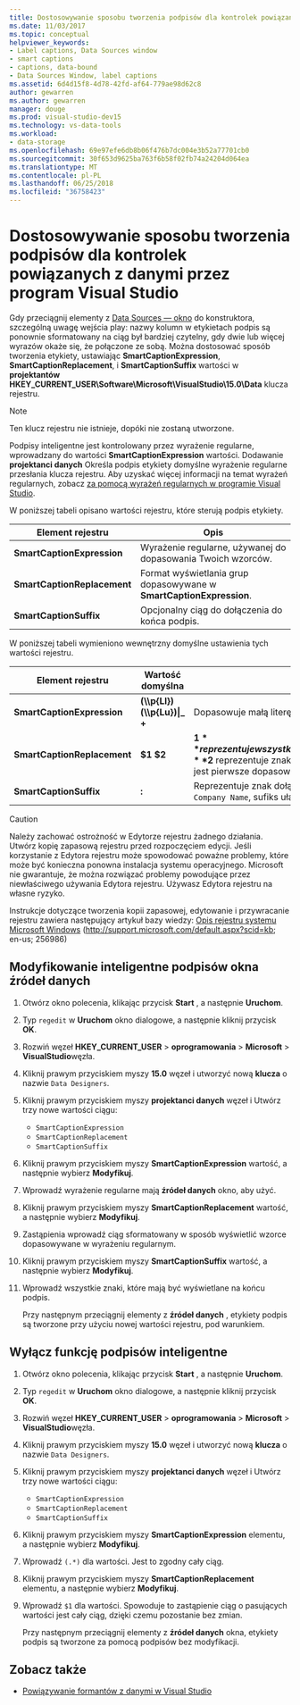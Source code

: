 ```yaml
---
title: Dostosowywanie sposobu tworzenia podpisów dla kontrolek powiązanych z danymi przez program Visual Studio
ms.date: 11/03/2017
ms.topic: conceptual
helpviewer_keywords:
- Label captions, Data Sources window
- smart captions
- captions, data-bound
- Data Sources Window, label captions
ms.assetid: 6d4d15f8-4d78-42fd-af64-779ae98d62c8
author: gewarren
ms.author: gewarren
manager: douge
ms.prod: visual-studio-dev15
ms.technology: vs-data-tools
ms.workload:
- data-storage
ms.openlocfilehash: 69e97efe6db8b06f476b7dc004e3b52a77701cb0
ms.sourcegitcommit: 30f653d9625ba763f6b58f02fb74a24204d064ea
ms.translationtype: MT
ms.contentlocale: pl-PL
ms.lasthandoff: 06/25/2018
ms.locfileid: "36758423"
---
```

# <a name="customize-how-visual-studio-creates-captions-for-data-bound-controls"></a>Dostosowywanie sposobu tworzenia podpisów dla kontrolek powiązanych z danymi przez program Visual Studio

Gdy przeciągnij elementy z [Data Sources — okno](add-new-data-sources.md) do konstruktora, szczególną uwagę wejścia play: nazwy kolumn w etykietach podpis są ponownie sformatowany na ciąg był bardziej czytelny, gdy dwie lub więcej wyrazów okaże się, że połączone ze sobą. Można dostosować sposób tworzenia etykiety, ustawiając **SmartCaptionExpression**, **SmartCaptionReplacement**, i **SmartCaptionSuffix** wartości w **projektantów HKEY_CURRENT_USER\Software\Microsoft\VisualStudio\15.0\Data** klucza rejestru.

> [!NOTE]
> Ten klucz rejestru nie istnieje, dopóki nie zostaną utworzone.

Podpisy inteligentne jest kontrolowany przez wyrażenie regularne, wprowadzany do wartości **SmartCaptionExpression** wartości. Dodawanie **projektanci danych** Określa podpis etykiety domyślne wyrażenie regularne przesłania klucza rejestru. Aby uzyskać więcej informacji na temat wyrażeń regularnych, zobacz [za pomocą wyrażeń regularnych w programie Visual Studio](../ide/using-regular-expressions-in-visual-studio.md).

W poniższej tabeli opisano wartości rejestru, które sterują podpis etykiety.

|Element rejestru|Opis|
|-------------------|-----------------|
|**SmartCaptionExpression**|Wyrażenie regularne, używanej do dopasowania Twoich wzorców.|
|**SmartCaptionReplacement**|Format wyświetlania grup dopasowywane w **SmartCaptionExpression**.|
|**SmartCaptionSuffix**|Opcjonalny ciąg do dołączenia do końca podpis.|

W poniższej tabeli wymieniono wewnętrzny domyślne ustawienia tych wartości rejestru.

|Element rejestru|Wartość domyślna|Wyjaśnienie|
|-------------------|-------------------|-----------------|
|**SmartCaptionExpression**|**(\\\p{Ll}) (\\\p{Lu})&#124;_ +**|Dopasowuje małą literę, a następnie wielkie litery lub znaku podkreślenia.|
|**SmartCaptionReplacement**|**$1 $2**|**$1** reprezentuje wszystkie znaki dopasowana w pierwszym nawiasów wyrażenia i **$2** reprezentuje znaków dopasowywane w nawiasach drugiego. Zastąpienie jest pierwsze dopasowanie, spacji i drugi dopasowania.|
|**SmartCaptionSuffix**|**:**|Reprezentuje znak dołączany do zwracany ciąg. Na przykład, jeśli podpis jest `Company Name`, sufiks ułatwia `Company Name:`|

> [!CAUTION]
> Należy zachować ostrożność w Edytorze rejestru żadnego działania. Utwórz kopię zapasową rejestru przed rozpoczęciem edycji. Jeśli korzystanie z Edytora rejestru może spowodować poważne problemy, które może być konieczna ponowna instalacja systemu operacyjnego. Microsoft nie gwarantuje, że można rozwiązać problemy powodujące przez niewłaściwego używania Edytora rejestru. Używasz Edytora rejestru na własne ryzyko.
>
> Instrukcje dotyczące tworzenia kopii zapasowej, edytowanie i przywracanie rejestru zawiera następujący artykuł bazy wiedzy: [Opis rejestru systemu Microsoft Windows](http://support.microsoft.com/default.aspx?scid=kb;en-us;256986) (http://support.microsoft.com/default.aspx?scid=kb; en-us; 256986)

## <a name="modify-the-smart-captioning-behavior-of-the-data-sources-window"></a>Modyfikowanie inteligentne podpisów okna źródeł danych

1.  Otwórz okno polecenia, klikając przycisk **Start** , a następnie **Uruchom**.

2.  Typ `regedit` w **Uruchom** okno dialogowe, a następnie kliknij przycisk **OK**.

3.  Rozwiń węzeł **HKEY_CURRENT_USER** > **oprogramowania** > **Microsoft** > **VisualStudio**węzła.

7.  Kliknij prawym przyciskiem myszy **15.0** węzeł i utworzyć nową **klucza** o nazwie `Data Designers`.

8.  Kliknij prawym przyciskiem myszy **projektanci danych** węzeł i Utwórz trzy nowe wartości ciągu:

    - `SmartCaptionExpression`
    - `SmartCaptionReplacement`
    - `SmartCaptionSuffix`

11. Kliknij prawym przyciskiem myszy **SmartCaptionExpression** wartość, a następnie wybierz **Modyfikuj**.

12. Wprowadź wyrażenie regularne mają **źródeł danych** okno, aby użyć.

13. Kliknij prawym przyciskiem myszy **SmartCaptionReplacement** wartość, a następnie wybierz **Modyfikuj**.

14. Zastąpienia wprowadź ciąg sformatowany w sposób wyświetlić wzorce dopasowywane w wyrażeniu regularnym.

15. Kliknij prawym przyciskiem myszy **SmartCaptionSuffix** wartość, a następnie wybierz **Modyfikuj**.

16. Wprowadź wszystkie znaki, które mają być wyświetlane na końcu podpis.

    Przy następnym przeciągnij elementy z **źródeł danych** , etykiety podpis są tworzone przy użyciu nowej wartości rejestru, pod warunkiem.

## <a name="turn-off-the-smart-captioning-feature"></a>Wyłącz funkcję podpisów inteligentne

1.  Otwórz okno polecenia, klikając przycisk **Start** , a następnie **Uruchom**.

2.  Typ `regedit` w **Uruchom** okno dialogowe, a następnie kliknij przycisk **OK**.

3.  Rozwiń węzeł **HKEY_CURRENT_USER** > **oprogramowania** > **Microsoft** > **VisualStudio**węzła.

7.  Kliknij prawym przyciskiem myszy **15.0** węzeł i utworzyć nową **klucza** o nazwie `Data Designers`.

8.  Kliknij prawym przyciskiem myszy **projektanci danych** węzeł i Utwórz trzy nowe wartości ciągu:

    - `SmartCaptionExpression`
    - `SmartCaptionReplacement`
    - `SmartCaptionSuffix`

11. Kliknij prawym przyciskiem myszy **SmartCaptionExpression** elementu, a następnie wybierz **Modyfikuj**.

12. Wprowadź `(.*)` dla wartości. Jest to zgodny cały ciąg.

13. Kliknij prawym przyciskiem myszy **SmartCaptionReplacement** elementu, a następnie wybierz **Modyfikuj**.

14. Wprowadź `$1` dla wartości. Spowoduje to zastąpienie ciąg o pasujących wartości jest cały ciąg, dzięki czemu pozostanie bez zmian.

    Przy następnym przeciągnij elementy z **źródeł danych** okna, etykiety podpis są tworzone za pomocą podpisów bez modyfikacji.

## <a name="see-also"></a>Zobacz także

- [Powiązywanie formantów z danymi w Visual Studio](../data-tools/bind-controls-to-data-in-visual-studio.md)